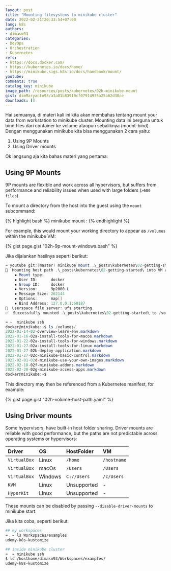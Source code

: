 ```yaml
---
layout: post
title: "Mounting filesystems to minikube cluster"
date: 2022-02-21T20:33:54+07:00
lang: k8s
authors:
- dimasm93
categories:
- DevOps
- Orchestration
- Kubernetes
refs: 
- https://docs.docker.com/
- https://kubernetes.io/docs/home/
- https://minikube.sigs.k8s.io/docs/handbook/mount/
youtube: 
comments: true
catalog_key: minikube
image_path: /resources/posts/kubernetes/02h-minikube-mount
gist: dimMaryanto93/a3a01b83910cf07914935a25a62d30ce
downloads: []
---
```


Hai semuanya, di materi kali ini kita akan membahas tentang mount your data from workstation to minikube cluster. Mounting data ini berguna untuk bind files dari container ke volume ataupun sebaliknya (mount-bind). Dengan menggunakan minikube kita bisa menggunakan 2 cara yaitu:

1. Using 9P Mounts
2. Using Driver mounts

Ok langsung aja kita bahas materi yang pertama:

<!--more-->

## Using 9P Mounts

9P mounts are flexible and work across all hypervisors, but suffers from performance and reliability issues when used with large folders (`>600 files`).

To mount a directory from the host into the guest using the `mount` subcommand:

{% highlight bash %}
minikube mount <source-directory>:<target-directory>
{% endhighlight %}

For example, this would mount your working directory to appear as `/volumes` within the minikube VM:

{% gist page.gist "02h-9p-mount-windows.bash" %}

Jika dijalankan hasilnya seperti berikut:

```powershell
➜ youtube git:(master) minikube mount .\_posts\kubernetes\02-getting-started\:/volumes
📁  Mounting host path .\_posts\kubernetes\02-getting-started\ into VM as /volumes ...
    ▪ Mount type:
    ▪ User ID:      docker
    ▪ Group ID:     docker
    ▪ Version:      9p2000.L
    ▪ Message Size: 262144
    ▪ Options:      map[]
    ▪ Bind Address: 127.0.0.1:60187
🚀  Userspace file server: ufs starting
✅  Successfully mounted .\_posts\kubernetes\02-getting-started\ to /volumes

➜ ~  minikube ssh
docker@minikube:~$ ls /volumes/
2022-01-14-02-overview-learn-env.markdown
2022-01-16-02a-install-tools-for-macos.markdown
2022-01-22-02a-install-tools-for-windows.markdown
2022-01-27-02a-install-tools-for-linux.markdown
2022-01-27-02b-deploy-application.markdown
2022-01-27-02c-minikube-basic-control.markdown
2022-02-01-02d-minikube-use-your-own-images.markdown
2022-02-18-02f-minikube-addons.markdown
2022-02-20-02g-minikube-access-apps.markdown
docker@minikube:~$
```

This directory may then be referenced from a Kubernetes manifest, for example:

{% gist page.gist "02h-volume-host-path.yaml" %}

## Using Driver mounts

Some hypervisors, have built-in host folder sharing. Driver mounts are reliable with good performance, but the paths are not predictable across operating systems or hypervisors:

| Driver        | OS        | HostFolder    | VM            |
| :---          | :---      | :---          | :---          |
| `VirtualBox`  | Linux     | `/home`       | `/hostname`   |
| `VirtualBox`  | macOs     | `/Users`      | `/Users`      |
| `VirtualBox`  | Windows   | `C://Users`   | `/c/Users`    |
| `KVM`         | Linux     | Unsupported   | -             |
| `HyperKit`    | Linux     | Unsupported   | -             |

These mounts can be disabled by passing `--disable-driver-mounts` to minikube start.

Jika kita coba, seperti berikut:

```bash
## my workspaces
➜  ~ ls Workspaces/examples 
udemy-k8s-kustomize

## inside minikube cluster
➜  ~ minikube ssh
$ ls /hosthome/dimasm93/Workspaces/examples/ 
udemy-k8s-kustomize
```